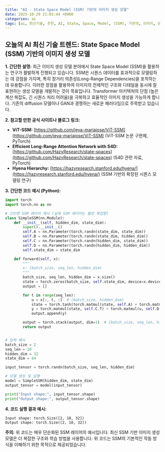 ```yaml
---
title: "AI - State Space Model (SSM) 기반의 이미지 생성 모델"
date: 2025-10-29 21:03:44 +0900
categories: ai
tags: [ai, 최신기술, 추천, AI, State, Space, Model, (SSM), 기반의, 이미지, 생성, 모델]
---
```


## 오늘의 AI 최신 기술 트렌드: **State Space Model (SSM) 기반의 이미지 생성 모델**

**1. 간단한 설명:**
최근 이미지 생성 모델 분야에서 State Space Model (SSM)을 활용하는 연구가 활발하게 진행되고 있습니다. SSM은 시퀀스 데이터를 효과적으로 모델링하는 데 강점을 가지며, 특히 장거리 의존성(Long-Range Dependencies)을 포착하는 데 유용합니다. 이러한 장점을 활용하여 이미지의 전체적인 구조와 디테일을 동시에 잘 표현하는 생성 모델을 개발하는 것이 목표입니다. Transformer 아키텍처의 단점 (높은 계산 복잡도, 긴 시퀀스 처리 어려움)을 극복하고 효율적인 이미지 생성을 가능하게 합니다.  기존의 diffusion 모델이나 GAN과 경쟁하는 새로운 패러다임으로 주목받고 있습니다.

**2. 참고할 만한 공식 사이트나 블로그 링크:**
*   **ViT-SSM:** [https://github.com/jeya-mariajose/ViT-SSM](https://github.com/jeya-mariajose/ViT-SSM) (ViT-SSM 논문 구현체, PyTorch)
*   **Efficient Long-Range Attention Network with S4D:** [https://github.com/HazyResearch/state-spaces](https://github.com/HazyResearch/state-spaces) (S4D 관련 자료, PyTorch)
*   **Hyena Hierarchy:** [https://hazyresearch.stanford.edu/hyena/](https://hazyresearch.stanford.edu/hyena/) (SSM 기반의 확장된 시퀀스 모델링 연구)

**3. 간단한 코드 예시 (Python):**

```python
import torch
import torch.nn as nn

# 간단한 SSM 레이어 예시 (실제 SSM 레이어는 훨씬 복잡함)
class SimpleSSM(nn.Module):
    def __init__(self, hidden_dim, state_dim):
        super().__init__()
        self.A = nn.Parameter(torch.randn(state_dim, state_dim))
        self.B = nn.Parameter(torch.randn(state_dim, hidden_dim))
        self.C = nn.Parameter(torch.randn(hidden_dim, state_dim))
        self.D = nn.Parameter(torch.randn(hidden_dim, hidden_dim))
        self.state_dim = state_dim

    def forward(self, x):
        """
        x: (batch_size, seq_len, hidden_dim)
        """
        batch_size, seq_len, hidden_dim = x.size()
        state = torch.zeros(batch_size, self.state_dim, device=x.device)
        output = []

        for t in range(seq_len):
            u = x[:, t, :]  # (batch_size, hidden_dim)
            state = torch.tanh(torch.matmul(state, self.A) + torch.matmul(u, self.B.T)) # (batch_size, state_dim)
            y = torch.matmul(state, self.C.T) + torch.matmul(u, self.D.T) # (batch_size, hidden_dim)
            output.append(y)

        output = torch.stack(output, dim=1)  # (batch_size, seq_len, hidden_dim)
        return output


# 입력 예시
batch_size = 2
seq_len = 10
hidden_dim = 32
state_dim = 64

input_tensor = torch.randn(batch_size, seq_len, hidden_dim)

# 모델 생성 및 실행
model = SimpleSSM(hidden_dim, state_dim)
output_tensor = model(input_tensor)

print("Input shape:", input_tensor.shape)
print("Output shape:", output_tensor.shape)
```

**4. 코드 실행 결과 예시:**

```
Input shape: torch.Size([2, 10, 32])
Output shape: torch.Size([2, 10, 32])
```
**주의:** 위 코드는 매우 단순화된 SSM 레이어의 예시입니다.  최신 SSM 기반 이미지 생성 모델은 더 복잡한 구조와 학습 방법을 사용합니다. 위 코드는 SSM의 기본적인 작동 방식을 이해하기 위한 목적으로 제공되었습니다.


